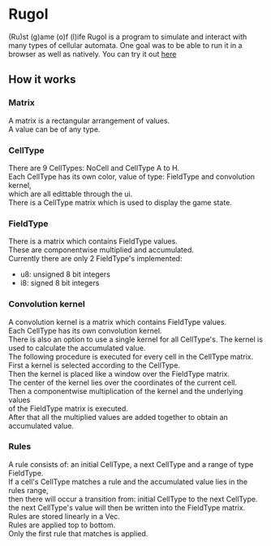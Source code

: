 # Rugol
(Ru)st (g)ame (o)f (l)ife
Rugol is a program to simulate and interact with many types of cellular automata.
One goal was to be able to run it in a browser as well as natively.
You can try it out [here](https://sphereflow.github.io/rugol.html) 

## How it works

### Matrix
A matrix is a rectangular arrangement of values.  
A value can be of any type.  

### CellType
There are 9 CellTypes: NoCell and CellType A to H.  
Each CellType has its own color, value of type: FieldType and convolution kernel,  
which are all edittable through the ui.  
There is a CellType matrix which is used to display the game state.  


### FieldType
There is a matrix which contains FieldType values.  
These are componentwise multiplied and accumulated.  
Currently there are only 2 FieldType's implemented:  
- u8: unsigned 8 bit integers
- i8: signed 8 bit integers

### Convolution kernel
A convolution kernel is a matrix which contains FieldType values.  
Each CellType has its own convolution kernel.  
There is also an option to use a single kernel for all CellType's.
The kernel is used to calculate the accumulated value.  
The following procedure is executed for every cell in the CellType matrix.  
First a kernel is selected according to the CellType.  
Then the kernel is placed like a window over the FieldType matrix.  
The center of the kernel lies over the coordinates of the current cell.  
Then a componentwise multiplication of the kernel and the underlying values  
of the FieldType matrix is executed.  
After that all the multiplied values are added together to obtain an accumulated value.  

### Rules
A rule consists of: an initial CellType, a next CellType and a range of type FieldType.  
If a cell's CellType matches a rule and the accumulated value lies in the rules range,  
then there will occur a transition from: initial CellType to the next CellType.  
the next CellType's value will then be written into the FieldType matrix.  
Rules are stored linearly in a Vec.  
Rules are applied top to bottom.  
Only the first rule that matches is applied.  
